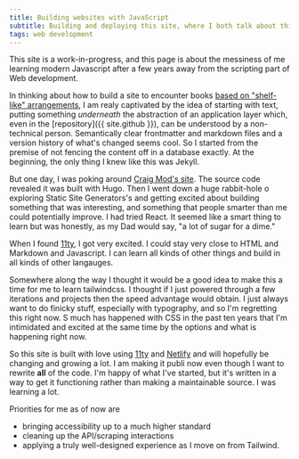 ```yaml
---
title: Building websites with JavaScript
subtitle: Building and deploying this site, where I both talk about things and test them out
tags: web development
---
```


This site is a work-in-progress, and this page is about the messiness of me learning modern Javascript after a few years away from the scripting part of Web development.

In thinking about how to build a site to encounter books [based on "shelf-like" arrangements](/no-books-but-on-shelves), I am realy captivated by the idea of starting with text, putting something *underneath* the abstraction of an application layer which, even in the [repository]({{ site.github }}), can be understood by a non-technical person. Semantically clear frontmatter and markdown files and a version history of what's changed seems cool. So I started from the premise of not fencing the content off in a database exactly. At the beginning, the only thing I knew like this was Jekyll.

But one day, I was poking around [Craig Mod's site](https://craigmod.com/). The source code revealed it was built with Hugo. Then I went down a huge rabbit-hole o exploring Static Site Generators's and getting excited about building something that was interesting, and something that people smarter than me could potentially improve. I had tried React. It seemed like a smart thing to learn but was honestly, as my Dad would say, "a lot of sugar for a dime."

When I found [11ty](https://11ty.dev), I got very excited. I could stay very close to HTML and Markdown and Javascript. I can learn all kinds of other things and build in all kinds of other langauges.

Somewhere along the way I thought it would be a good idea to make this a time for me to learn tailwindcss. I thought if I just powered through a few iterations and projects then the speed advantage would obtain. I just always want to do finicky stuff, especially with typography, and so I'm regretting this right now. S much has happened with CSS in the past ten years that I'm intimidated and excited at the same time by the options and what is happening right now.

So this site is built with love using [11ty](https://11ty.dev) and [Netlify]([11ty](https://netlify.com)) and will hopefully be changing and growing a lot. I am making it publi now even though I want to rewrite **all** of the code. I'm happy of what I've started, but it's written in  a way to get it functioning rather than making a maintainable source. I was learning a lot. 

Priorities for me as of now are 
* bringing accessibility up to a much higher standard
* cleaning up the API/scraping interactions
* applying a truly well-designed experience as I move on from Tailwind.